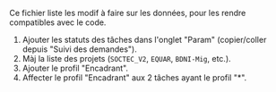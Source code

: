 Ce fichier liste les modif à faire sur les données, pour les rendre compatibles avec le code.

1) Ajouter les statuts des tâches dans l'onglet "Param" (copier/coller depuis "Suivi des demandes").
1) Màj la liste des projets (`SOCTEC_V2`, `EQUAR`, `BDNI-Mig`, etc.).
1) Ajouter le profil "Encadrant".
1) Affecter le profil "Encadrant" aux 2 tâches ayant le profil "*".